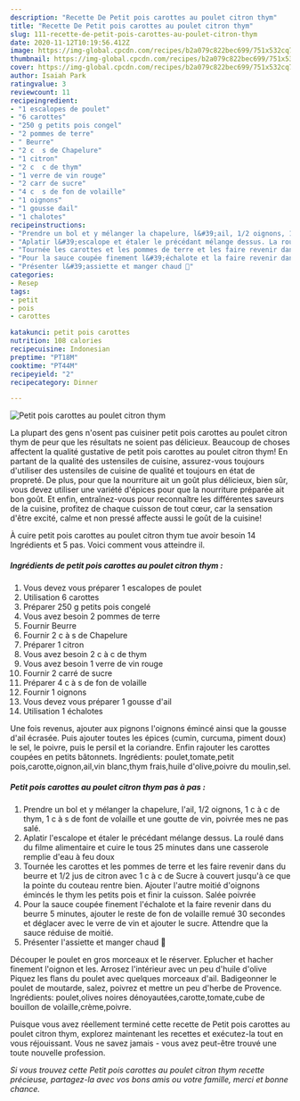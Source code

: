```yaml
---
description: "Recette De Petit pois carottes au poulet citron thym"
title: "Recette De Petit pois carottes au poulet citron thym"
slug: 111-recette-de-petit-pois-carottes-au-poulet-citron-thym
date: 2020-11-12T10:19:56.412Z
image: https://img-global.cpcdn.com/recipes/b2a079c822bec699/751x532cq70/petit-pois-carottes-au-poulet-citron-thym-photo-principale-de-la-recette.jpg
thumbnail: https://img-global.cpcdn.com/recipes/b2a079c822bec699/751x532cq70/petit-pois-carottes-au-poulet-citron-thym-photo-principale-de-la-recette.jpg
cover: https://img-global.cpcdn.com/recipes/b2a079c822bec699/751x532cq70/petit-pois-carottes-au-poulet-citron-thym-photo-principale-de-la-recette.jpg
author: Isaiah Park
ratingvalue: 3
reviewcount: 11
recipeingredient:
- "1 escalopes de poulet"
- "6 carottes"
- "250 g petits pois congel"
- "2 pommes de terre"
- " Beurre"
- "2 c  s de Chapelure"
- "1 citron"
- "2 c  c de thym"
- "1 verre de vin rouge"
- "2 carr de sucre"
- "4 c  s de fon de volaille"
- "1 oignons"
- "1 gousse dail"
- "1 chalotes"
recipeinstructions:
- "Prendre un bol et y mélanger la chapelure, l&#39;ail, 1/2 oignons, 1 c à c de thym, 1 c à s de font de volaille et une goutte de vin, poivrée mes ne pas salé."
- "Aplatir l&#39;escalope et étaler le précédant mélange dessus. La roulé dans du filme alimentaire et cuire le tous 25 minutes dans une casserole remplie d&#39;eau à feu doux"
- "Tournée les carottes et les pommes de terre et les faire revenir dans du beurre et 1/2 jus de citron avec 1 c à c de Sucre à couvert jusqu&#39;à ce que la pointe du couteau rentre bien. Ajouter l&#39;autre moitié d&#39;oignons émincés le thym les petits pois et finir la cuisson. Salée poivrée"
- "Pour la sauce coupée finement l&#39;échalote et la faire revenir dans du beurre 5 minutes, ajouter le reste de fon de volaille remué 30 secondes et déglacer avec le verre de vin et ajouter le sucre. Attendre que la sauce réduise de moitié."
- "Présenter l&#39;assiette et manger chaud 🙂"
categories:
- Resep
tags:
- petit
- pois
- carottes

katakunci: petit pois carottes 
nutrition: 108 calories
recipecuisine: Indonesian
preptime: "PT18M"
cooktime: "PT44M"
recipeyield: "2"
recipecategory: Dinner

---
```



![Petit pois carottes au poulet citron thym](https://img-global.cpcdn.com/recipes/b2a079c822bec699/751x532cq70/petit-pois-carottes-au-poulet-citron-thym-photo-principale-de-la-recette.jpg)

La plupart des gens n'osent pas cuisiner petit pois carottes au poulet citron thym de peur que les résultats ne soient pas délicieux. Beaucoup de choses affectent la qualité gustative de petit pois carottes au poulet citron thym! En partant de la qualité des ustensiles de cuisine, assurez-vous toujours d'utiliser des ustensiles de cuisine de qualité et toujours en état de propreté. De plus, pour que la nourriture ait un goût plus délicieux, bien sûr, vous devez utiliser une variété d'épices pour que la nourriture préparée ait bon goût. Et enfin, entraînez-vous pour reconnaître les différentes saveurs de la cuisine, profitez de chaque cuisson de tout cœur, car la sensation d'être excité, calme et non pressé affecte aussi le goût de la cuisine!

<!--inarticleads1-->

À cuire petit pois carottes au poulet citron thym tue avoir besoin 14 Ingrédients et 5 pas. Voici comment vous atteindre il.

##### Ingrédients de petit pois carottes au poulet citron thym :

1. Vous devez vous préparer 1 escalopes de poulet
1. Utilisation 6 carottes
1. Préparer 250 g petits pois congelé
1. Vous avez besoin 2 pommes de terre
1. Fournir  Beurre
1. Fournir 2 c à s de Chapelure
1. Préparer 1 citron
1. Vous avez besoin 2 c à c de thym
1. Vous avez besoin 1 verre de vin rouge
1. Fournir 2 carré de sucre
1. Préparer 4 c à s de fon de volaille
1. Fournir 1 oignons
1. Vous devez vous préparer 1 gousse d&#39;ail
1. Utilisation 1 échalotes


Une fois revenus, ajouter aux pignons l&#39;oignons émincé ainsi que la gousse d&#39;ail écrasée. Puis ajouter toutes les épices (cumin, curcuma, piment doux) le sel, le poivre, puis le persil et la coriandre. Enfin rajouter les carottes coupées en petits bâtonnets. Ingrédients: poulet,tomate,petit pois,carotte,oignon,ail,vin blanc,thym frais,huile d&#39;olive,poivre du moulin,sel. 

<!--inarticleads2-->

##### Petit pois carottes au poulet citron thym pas à pas :

1. Prendre un bol et y mélanger la chapelure, l&#39;ail, 1/2 oignons, 1 c à c de thym, 1 c à s de font de volaille et une goutte de vin, poivrée mes ne pas salé.
1. Aplatir l&#39;escalope et étaler le précédant mélange dessus. La roulé dans du filme alimentaire et cuire le tous 25 minutes dans une casserole remplie d&#39;eau à feu doux
1. Tournée les carottes et les pommes de terre et les faire revenir dans du beurre et 1/2 jus de citron avec 1 c à c de Sucre à couvert jusqu&#39;à ce que la pointe du couteau rentre bien. Ajouter l&#39;autre moitié d&#39;oignons émincés le thym les petits pois et finir la cuisson. Salée poivrée
1. Pour la sauce coupée finement l&#39;échalote et la faire revenir dans du beurre 5 minutes, ajouter le reste de fon de volaille remué 30 secondes et déglacer avec le verre de vin et ajouter le sucre. Attendre que la sauce réduise de moitié.
1. Présenter l&#39;assiette et manger chaud 🙂


Découper le poulet en gros morceaux et le réserver. Eplucher et hacher finement l&#39;oignon et les. Arrosez l&#39;intérieur avec un peu d&#39;huile d&#39;olive Piquez les flans du poulet avec quelques morceaux d&#39;ail. Badigeonner le poulet de moutarde, salez, poivrez et mettre un peu d&#39;herbe de Provence. Ingrédients: poulet,olives noires dénoyautées,carotte,tomate,cube de bouillon de volaille,crème,poivre. 

<!--inarticleads1-->

<p>
Puisque vous avez réellement terminé cette recette de Petit pois carottes au poulet citron thym, explorez maintenant les recettes et exécutez-la tout en vous réjouissant. Vous ne savez jamais - vous avez peut-être trouvé une toute nouvelle profession.
</p>

<p>
<i>Si vous trouvez cette Petit pois carottes au poulet citron thym recette précieuse, partagez-la avec vos bons amis ou votre famille, merci et bonne chance.</i>
</p>

